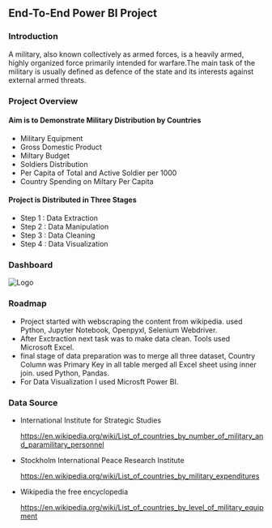 
## End-To-End Power BI Project 
### Introduction 
 A military, also known collectively as armed forces, is a heavily armed, highly organized force primarily intended for warfare.The main task of the military is usually defined as defence of the state and its interests against external armed threats.

### Project Overview
#### Aim is to Demonstrate Military Distribution by Countries
- Military Equipment
- Gross Domestic Product
- Miltary Budget
- Soldiers Distribution
- Per Capita of Total and Active Soldier per 1000
- Country Spending on Miltary Per Capita
#### Project is Distributed in Three Stages
- Step 1 : Data Extraction 
- Step 2 : Data Manipulation
- Step 3 : Data Cleaning
- Step 4 : Data Visualization






### Dashboard
![Logo](https://github.com/Sohail00786/Military-Data-Visualization/blob/e00c7b405e9a29086e56537910a3cbac024b023d/Dashboard.png)


### Roadmap

- Project started with webscraping the content from wikipedia. used Python, Jupyter Notebook, Openpyxl, Selenium Webdriver.
- After Exctraction next task was to make data clean. Tools used Microsoft Excel.
- final stage of data preparation was to merge all three dataset, Country Column was Primary Key in all table merged all Excel sheet using inner join. used Python, Pandas.
- For Data Visualization I used Microsft Power BI.

### Data Source 

- International Institute for Strategic Studies

   https://en.wikipedia.org/wiki/List_of_countries_by_number_of_military_and_paramilitary_personnel
   
- Stockholm International Peace Research Institute

   https://en.wikipedia.org/wiki/List_of_countries_by_military_expenditures
   
- Wikipedia the free encyclopedia 

  https://en.wikipedia.org/wiki/List_of_countries_by_level_of_military_equipment
   
